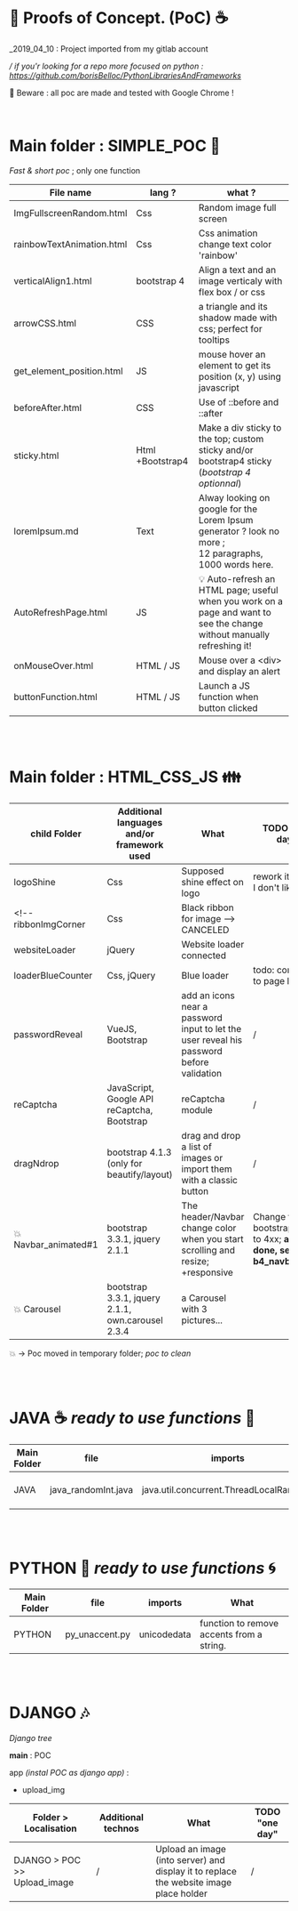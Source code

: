 :thought_balloon: Proofs of Concept. (PoC) :coffee:
=======
_2019_04_10 : Project imported from my gitlab account

_/ if you'r looking for a repo more focused on python : https://github.com/borisBelloc/PythonLibrariesAndFrameworks_

:floppy_disk: Beware : all poc are made and tested with Google Chrome !

<br/>

Main folder : SIMPLE_POC :dizzy:
=======
_Fast & short poc_ ; only one function

File name | lang ? | what ?
----| ----| ----
ImgFullscreenRandom.html | Css | Random image full screen
rainbowTextAnimation.html | Css | Css animation change text color 'rainbow'
verticalAlign1.html | bootstrap 4 | Align a text and an image verticaly with flex box / or css
arrowCSS.html | CSS | a triangle and its shadow made with css; perfect for tooltips
get_element_position.html | JS | mouse hover an element to get its position (x, y) using javascript
beforeAfter.html | CSS | Use of ::before and ::after
sticky.html | Html +Bootstrap4 | Make a div sticky to the top; custom sticky and/or bootstrap4 sticky <br/>(_bootstrap 4 optionnal_)
loremIpsum.md | Text | Alway looking on google for the Lorem Ipsum generator ? look no more ; <br/> 12 paragraphs, 1000 words here.
AutoRefreshPage.html | JS | :bulb: Auto-refresh an HTML page; useful when you work on a page and want to see the change without manually refreshing it!
onMouseOver.html | HTML / JS | Mouse over a \<div> and display an alert
buttonFunction.html | HTML / JS | Launch a JS function when button clicked



<br/><br/>

Main folder : HTML_CSS_JS :family:
=======

child Folder | Additional languages and/or framework used | What | TODO "one day"
---- | ---- | ----| ----
logoShine | Css | Supposed shine effect on logo | rework it, finaly I don't like it
<!-- ribbonImgCorner | Css | Black ribbon for image --> CANCELED
websiteLoader | jQuery | Website loader connected
loaderBlueCounter | Css, jQuery | Blue loader | todo: connect it to page loading
passwordReveal | VueJS, Bootstrap | add an icons near a password input to let the user reveal his password before validation | /
reCaptcha | JavaScript, Google API reCaptcha, Bootstrap | reCaptcha module | /
dragNdrop | bootstrap 4.1.3 (only for beautify/layout) | drag and drop a list of images or import them with a classic button | /
:collision:Navbar_animated#1 | bootstrap 3.3.1, jquery 2.1.1 | The header/Navbar change color when you start scrolling and resize; +responsive | Change from bootstrap 331 to 4xx; **almost done, see file b4_navbar.html**
:collision: Carousel | bootstrap 3.3.1, jquery 2.1.1, own.carousel 2.3.4 | a Carousel with 3 pictures...


:collision: -> Poc moved in temporary folder; _poc to clean_

<br/><br/>

JAVA :coffee: *_ready to use_ functions* :dress:
=======
Main Folder | file | imports | What
 ---- | ---- | ---- | ----
JAVA | java_randomInt.java | java.util.concurrent.ThreadLocalRandom; | Random int function

<br/><br/>

PYTHON :snake: *_ready to use_ functions* :cyclone:
=======

Main Folder | file | imports | What
 ---- | ---- | ---- | ----
PYTHON | py_unaccent.py | unicodedata | function to remove accents from a string.

<br/><br/>

DJANGO :notes:
=======
_Django tree_

**main** : POC

app _(instal POC as django app)_ :
- upload_img

Folder > Localisation | Additional technos | What | TODO "one day"
---- | ---- | ---- | ----
DJANGO > POC >> Upload_image | / | Upload an image (into server) and display it to replace the website image place holder | /
